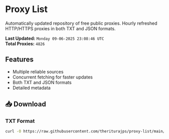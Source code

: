 # Proxy List

Automatically updated repository of free public proxies. Hourly refreshed HTTP/HTTPS proxies in both TXT and JSON formats.

**Last Updated:** `Monday 09-06-2025 23:08:46 UTC`  
**Total Proxies:** `4826`

## Features
- Multiple reliable sources
- Concurrent fetching for faster updates
- Both TXT and JSON formats
- Detailed metadata

## 📥 Download

### TXT Format
```bash
curl -O https://raw.githubusercontent.com/theriturajps/proxy-list/main/proxies.txt